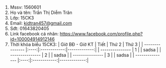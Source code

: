 1. Mssv: 1560601
2. Họ và tên: Trần Thị Diễm Trân
3. Lớp: 15CK3
4. Email: kidtran457@gmail.com
5. Sđt: 01643820405
6. Link facebook cá nhân: https://www.facebook.com/profile.php?id=100004914912146
7. Thời khóa biểu 15CK3:
| Giờ BĐ - Giờ KT | Tiết |    Thứ 2     |    Thứ 3     | 
| --------------- |:----:|:------------:|-------------:|
| --------------- |   1  |              |    sadsa     | 
| --------------- |   2  |              |    sadsa     |
| --------------- |   3  |              |    sadsa     |
| --------------- |:----:|:------------:|-------------:|

